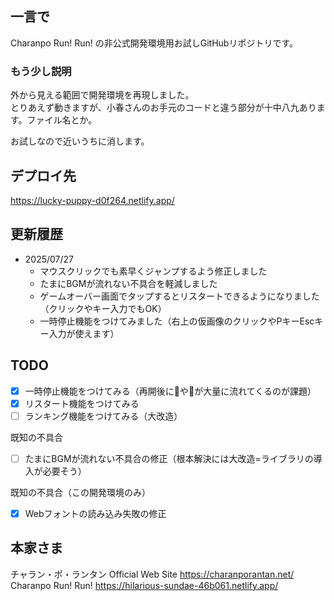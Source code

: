 ## 一言で
Charanpo Run! Run! の非公式開発環境用お試しGitHubリポジトリです。  

### もう少し説明
外から見える範囲で開発環境を再現しました。  
とりあえず動きますが、小春さんのお手元のコードと違う部分が十中八九あります。ファイル名とか。  

お試しなので近いうちに消します。  

## デプロイ先
https://lucky-puppy-d0f264.netlify.app/

## 更新履歴
- 2025/07/27
  - マウスクリックでも素早くジャンプするよう修正しました
  - たまにBGMが流れない不具合を軽減しました
  - ゲームオーバー画面でタップするとリスタートできるようになりました（クリックやキー入力でもOK）
  - 一時停止機能をつけてみました（右上の仮画像のクリックやPキーEscキー入力が使えます）

## TODO
- [x] 一時停止機能をつけてみる（再開後に🐖や🎪が大量に流れてくるのが課題）
- [x] リスタート機能をつけてみる
- [ ] ランキング機能をつけてみる（大改造）

既知の不具合
- [ ] たまにBGMが流れない不具合の修正（根本解決には大改造=ライブラリの導入が必要そう）

既知の不具合（この開発環境のみ）
- [x] Webフォントの読み込み失敗の修正

## 本家さま
チャラン・ポ・ランタン Official Web Site https://charanporantan.net/  
Charanpo Run! Run! https://hilarious-sundae-46b061.netlify.app/  